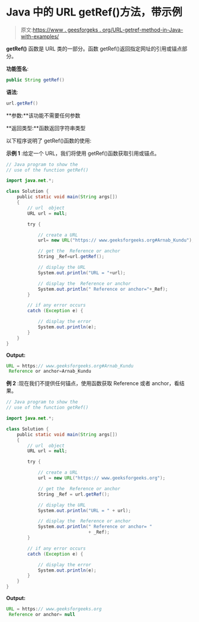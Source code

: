 # Java 中的 URL getRef()方法，带示例

> 原文:[https://www . geesforgeks . org/URL-getref-method-in-Java-with-examples/](https://www.geeksforgeeks.org/url-getref-method-in-java-with-examples/)

**getRef()** 函数是 URL 类的一部分。函数 getRef()返回指定网址的引用或锚点部分。

**功能签名**:

```java
public String getRef()
```

**语法**:

```java
url.getRef()
```

**参数:**该功能不需要任何参数

**返回类型:**函数返回字符串类型

以下程序说明了 getRef()函数的使用:

**示例 1** :给定一个 URL，我们将使用 getRef()函数获取引用或锚点。

```java
// Java program to show the
// use of the function getRef()

import java.net.*;

class Solution {
    public static void main(String args[])
    {
        // url  object
        URL url = null;

        try {

            // create a URL
            url= new URL("https:// www.geeksforgeeks.org#Arnab_Kundu");

            // get the  Reference or anchor
            String _Ref=url.getRef();

            // display the URL
            System.out.println("URL = "+url);

            // display the  Reference or anchor
            System.out.println(" Reference or anchor="+_Ref);
        }

        // if any error occurs
        catch (Exception e) {

            // display the error
            System.out.println(e);
        }
    }
}
```

**Output:**

```java
URL = https:// www.geeksforgeeks.org#Arnab_Kundu
 Reference or anchor=Arnab_Kundu

```

**例 2** :现在我们不提供任何锚点，使用函数获取 Reference 或者 anchor，看结果。

```java
// Java program to show the
// use of the function getRef()

import java.net.*;

class Solution {
    public static void main(String args[])
    {
        // url  object
        URL url = null;

        try {

            // create a URL
            url = new URL("https:// www.geeksforgeeks.org");

            // get the  Reference or anchor
            String _Ref = url.getRef();

            // display the URL
            System.out.println("URL = " + url);

            // display the  Reference or anchor
            System.out.println(" Reference or anchor= "
                               + _Ref);
        }

        // if any error occurs
        catch (Exception e) {

            // display the error
            System.out.println(e);
        }
    }
}
```

**Output:**

```java
URL = https:// www.geeksforgeeks.org
 Reference or anchor= null

```